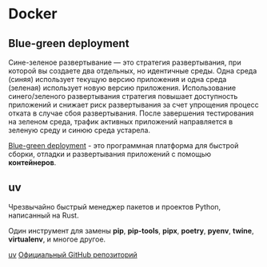 # Docker

## Blue-green deployment

Сине-зеленое развертывание — это стратегия развертывания, при которой вы создаете два отдельных, но идентичные среды.
Одна среда (синяя) использует текущую версию приложения и одна среда (зеленая) использует новую версию приложения.
Использование синего/зеленого развертывания стратегия повышает доступность приложений
и снижает риск развертывания за счет упрощения процесс отката в случае сбоя развертывания.
После завершения тестирования на зеленом среда, трафик активных приложений направляется в зеленую среду и синюю среда устарела.

[Blue-green deployment](./blue-green-deployment/) - это программная платформа для быстрой сборки, отладки и развертывания приложений с помощью **контейнеров**.

## uv

Чрезвычайно быстрый менеджер пакетов и проектов Python, написанный на Rust.

Один инструмент для замены **pip**, **pip-tools**, **pipx**, **poetry**, **pyenv**, **twine**, **virtualenv**, и многое другое.

[uv](./uv/)
[Официальный GitHub репозиторий](https://github.com/astral-sh/uv)
